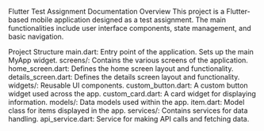 Flutter Test Assignment Documentation
Overview
This project is a Flutter-based mobile application designed as a test assignment. The main functionalities include user interface components, state management, and basic navigation.

Project Structure
main.dart: Entry point of the application. Sets up the main MyApp widget.
screens/: Contains the various screens of the application.
home_screen.dart: Defines the home screen layout and functionality.
details_screen.dart: Defines the details screen layout and functionality.
widgets/: Reusable UI components.
custom_button.dart: A custom button widget used across the app.
custom_card.dart: A card widget for displaying information.
models/: Data models used within the app.
item.dart: Model class for items displayed in the app.
services/: Contains services for data handling.
api_service.dart: Service for making API calls and fetching data.
